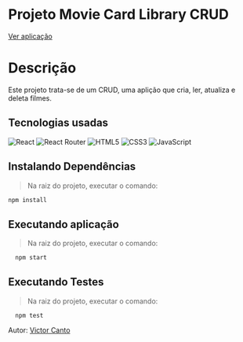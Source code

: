 # Projeto Movie Card Library CRUD

[Ver aplicação](https://movie-card-library-crud-victorcanto.vercel.app/)

# Descrição
Este projeto trata-se de um CRUD, uma aplição que cria, ler, atualiza e deleta filmes.

## Tecnologias usadas
![React](https://img.shields.io/badge/react-%2320232a.svg?style=for-the-badge&logo=react&logoColor=%2361DAFB)
![React Router](https://img.shields.io/badge/React_Router-CA4245?style=for-the-badge&logo=react-router&logoColor=white)
![HTML5](https://img.shields.io/badge/html5-%23E34F26.svg?style=for-the-badge&logo=html5&logoColor=white)
![CSS3](https://img.shields.io/badge/css3-%231572B6.svg?style=for-the-badge&logo=css3&logoColor=white)
![JavaScript](https://img.shields.io/badge/javascript-%23323330.svg?style=for-the-badge&logo=javascript&logoColor=%23F7DF1E)

## Instalando Dependências

> Na raiz do projeto, executar o comando:
```bash
npm install
``` 
## Executando aplicação

> Na raiz do projeto, executar o comando:
  ```bash
    npm start
  ```

## Executando Testes

> Na raiz do projeto, executar o comando:
  ```
    npm test
  ```

  Autor: [Victor Canto](https://www.linkedin.com/in/vscanto/)
